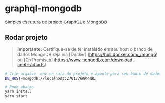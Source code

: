 # graphql-mongodb

Simples estrutura de projeto GraphQL e MongoDB

## Rodar projeto
> **Importante:** Certifique-se de ter instalado em seu host o banco de dados MongoDB seja via [Docker] (https://hub.docker.com/_/mongo) ou [On Premises] (https://www.mongodb.com/download-center/charts).

```bash
# Crie arquivo .env na raiz do projeto e aponte para seu banco de dados mongo, conforme abaixo
DB_HOST=mongodb://localhost:27017/GRAPHQL

# Rode abaixo
yarn install
yarn start
```